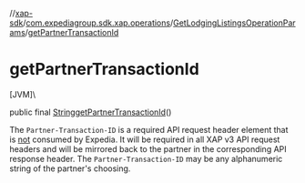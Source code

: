 //[xap-sdk](../../../index.md)/[com.expediagroup.sdk.xap.operations](../index.md)/[GetLodgingListingsOperationParams](index.md)/[getPartnerTransactionId](get-partner-transaction-id.md)

# getPartnerTransactionId

[JVM]\

public final [String](https://docs.oracle.com/javase/8/docs/api/java/lang/String.html)[getPartnerTransactionId](get-partner-transaction-id.md)()

The `Partner-Transaction-ID` is a required API request header element that is <u>not</u> consumed by Expedia. It will be required in all XAP v3 API request headers and will be mirrored back to the partner in the corresponding API response header.  The `Partner-Transaction-ID` may be any alphanumeric string of the partner's choosing.
